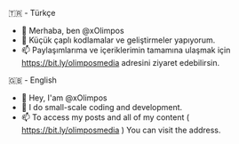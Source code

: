 🇹🇷 - Türkçe
- 👋 Merhaba, ben @xOlimpos
- 👀 Küçük çaplı kodlamalar ve geliştirmeler yapıyorum.
- 📫 Paylaşımlarıma ve içeriklerimin tamamına ulaşmak için https://bit.ly/olimposmedia adresini ziyaret edebilirsin.

🇬🇧 - English
- 👋 Hey, I'am @xOlimpos
- 👀 I do small-scale coding and development.
- 📫 To access my posts and all of my content ( https://bit.ly/olimposmedia ) You can visit the address.

